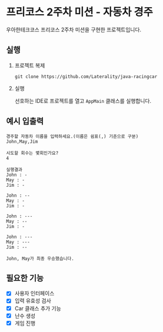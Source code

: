 # 프리코스 2주차 미션 - 자동차 경주

우아한테크코스 프리코스 2주차 미션을 구현한 프로젝트입니다.

## 실행

1. 프로젝트 복제

    ```
    git clone https://github.com/Laterality/java-racingcar
    ```

2. 실행

    선호하는 IDE로 프로젝트를 열고 `AppMain` 클래스를 실행합니다.

## 예시 입출력

```
경주할 자동차 이름을 입력하세요.(이름은 쉼표(,) 기준으로 구분)
John,May,Jim

시도할 회수는 몇회인가요?
4

실행결과
John : -
May : -
Jim : -

John : --
May : -
Jim : -

John : ---
May : --
Jim : -

John : ---
May : ---
Jim : --

John, May가 최종 우승했습니다.
```

## 필요한 기능

- [x] 사용자 인터페이스
- [x] 입력 유효성 검사
- [x] Car 클래스 추가 기능
- [x] 난수 생성
- [x] 게임 진행